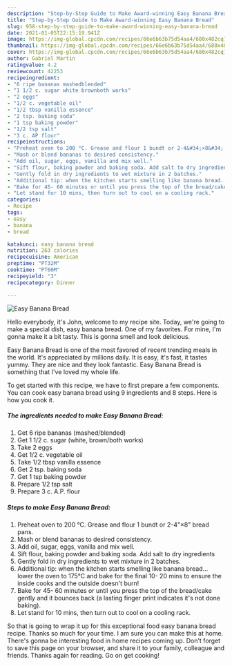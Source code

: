 ```yaml
---
description: "Step-by-Step Guide to Make Award-winning Easy Banana Bread"
title: "Step-by-Step Guide to Make Award-winning Easy Banana Bread"
slug: 958-step-by-step-guide-to-make-award-winning-easy-banana-bread
date: 2021-01-05T22:15:19.941Z
image: https://img-global.cpcdn.com/recipes/66e6b63b75d54aa4/680x482cq70/easy-banana-bread-recipe-main-photo.jpg
thumbnail: https://img-global.cpcdn.com/recipes/66e6b63b75d54aa4/680x482cq70/easy-banana-bread-recipe-main-photo.jpg
cover: https://img-global.cpcdn.com/recipes/66e6b63b75d54aa4/680x482cq70/easy-banana-bread-recipe-main-photo.jpg
author: Gabriel Martin
ratingvalue: 4.2
reviewcount: 42253
recipeingredient:
- "6 ripe bananas mashedblended"
- "1 1/2 c. sugar white brownboth works"
- "2 eggs"
- "1/2 c. vegetable oil"
- "1/2 tbsp vanilla essence"
- "2 tsp. baking soda"
- "1 tsp baking powder"
- "1/2 tsp salt"
- "3 c. AP flour"
recipeinstructions:
- "Preheat oven to 200 °C. Grease and flour 1 bundt or 2-4&#34;×8&#34; bread pans."
- "Mash or blend bananas to desired consistency."
- "Add oil, sugar, eggs, vanilla and mix well."
- "Sift flour, baking powder and baking soda. Add salt to dry ingredients"
- "Gently fold in dry ingredients to wet mixture in 2 batches."
- "Additional tip: when the kitchen starts smelling like banana bread... lower the oven to 175°C and bake for the final 10- 20 mins to ensure the inside cooks and the outside doesn&#39;t burn!"
- "Bake for 45- 60 minutes or until you press the top of the bread/cake gently and it bounces back (a lasting finger print indicates it&#39;s not done baking)."
- "Let stand for 10 mins, then turn out to cool on a cooling rack."
categories:
- Recipe
tags:
- easy
- banana
- bread

katakunci: easy banana bread 
nutrition: 263 calories
recipecuisine: American
preptime: "PT32M"
cooktime: "PT60M"
recipeyield: "3"
recipecategory: Dinner

---
```



![Easy Banana Bread](https://img-global.cpcdn.com/recipes/66e6b63b75d54aa4/680x482cq70/easy-banana-bread-recipe-main-photo.jpg)

Hello everybody, it's John, welcome to my recipe site. Today, we're going to make a special dish, easy banana bread. One of my favorites. For mine, I'm gonna make it a bit tasty. This is gonna smell and look delicious.

Easy Banana Bread is one of the most favored of recent trending meals in the world. It's appreciated by millions daily. It is easy, it's fast, it tastes yummy. They are nice and they look fantastic. Easy Banana Bread is something that I've loved my whole life.




To get started with this recipe, we have to first prepare a few components. You can cook easy banana bread using 9 ingredients and 8 steps. Here is how you cook it.

<!--inarticleads1-->

##### The ingredients needed to make Easy Banana Bread:

1. Get 6 ripe bananas (mashed/blended)
1. Get 1 1/2 c. sugar (white, brown/both works)
1. Take 2 eggs
1. Get 1/2 c. vegetable oil
1. Take 1/2 tbsp vanilla essence
1. Get 2 tsp. baking soda
1. Get 1 tsp baking powder
1. Prepare 1/2 tsp salt
1. Prepare 3 c. A.P. flour




<!--inarticleads2-->

##### Steps to make Easy Banana Bread:

1. Preheat oven to 200 °C. Grease and flour 1 bundt or 2-4&#34;×8&#34; bread pans.
1. Mash or blend bananas to desired consistency.
1. Add oil, sugar, eggs, vanilla and mix well.
1. Sift flour, baking powder and baking soda. Add salt to dry ingredients
1. Gently fold in dry ingredients to wet mixture in 2 batches.
1. Additional tip: when the kitchen starts smelling like banana bread... lower the oven to 175°C and bake for the final 10- 20 mins to ensure the inside cooks and the outside doesn&#39;t burn!
1. Bake for 45- 60 minutes or until you press the top of the bread/cake gently and it bounces back (a lasting finger print indicates it&#39;s not done baking).
1. Let stand for 10 mins, then turn out to cool on a cooling rack.




So that is going to wrap it up for this exceptional food easy banana bread recipe. Thanks so much for your time. I am sure you can make this at home. There's gonna be interesting food in home recipes coming up. Don't forget to save this page on your browser, and share it to your family, colleague and friends. Thanks again for reading. Go on get cooking!
